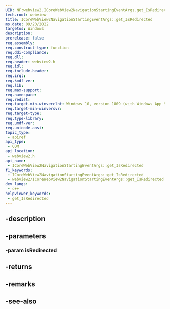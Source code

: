 ```yaml
---
UID: NF:webview2.ICoreWebView2NavigationStartingEventArgs.get_IsRedirected
tech.root: webview
title: ICoreWebView2NavigationStartingEventArgs::get_IsRedirected
ms.date: 09/20/2022
targetos: Windows
description: 
prerelease: false
req.assembly: 
req.construct-type: function
req.ddi-compliance: 
req.dll: 
req.header: webview2.h
req.idl: 
req.include-header: 
req.irql: 
req.kmdf-ver: 
req.lib: 
req.max-support: 
req.namespace: 
req.redist: 
req.target-min-winverclnt: Windows 10, version 1809 (with Windows App SDK 1.1 or later)
req.target-min-winversvr: 
req.target-type: 
req.type-library: 
req.umdf-ver: 
req.unicode-ansi: 
topic_type:
 - apiref
api_type:
 - COM
api_location:
 - webview2.h
api_name:
 - ICoreWebView2NavigationStartingEventArgs::get_IsRedirected
f1_keywords:
 - ICoreWebView2NavigationStartingEventArgs::get_IsRedirected
 - webview2/ICoreWebView2NavigationStartingEventArgs::get_IsRedirected
dev_langs:
 - c++
helpviewer_keywords:
 - get_IsRedirected
---
```


## -description

## -parameters

### -param isRedirected

## -returns

## -remarks

## -see-also

